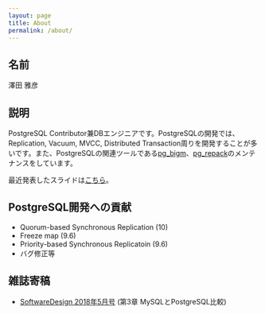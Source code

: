 ```yaml
---
layout: page
title: About
permalink: /about/
---
```


## 名前
澤田 雅彦

## 説明
PostgreSQL Contributor兼DBエンジニアです。PostgreSQLの開発では、Replication, Vacuum, MVCC, Distributed Transaction周りを開発することが多いです。また、PostgreSQLの関連ツールである[pg_bigm](http://pgbigm.osdn.jp/)、[pg_repack](https://reorg.github.io/pg_repack/jp/)のメンテナンスをしています。

最近発表したスライドは[こちら](/slides/index.html)。

## PostgreSQL開発への貢献
* Quorum-based Synchronous Replication (10)
* Freeze map (9.6)
* Priority-based Synchronous Replicatoin (9.6)
* バグ修正等

## 雑誌寄稿
* [SoftwareDesign 2018年5月号](http://gihyo.jp/magazine/SD/archive/2018/201805) (第3章 MySQLとPostgreSQL比較)
